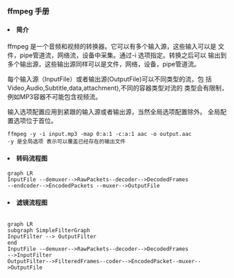### ffmpeg 手册
#### <li> 简介
ffmpeg 是一个音频和视频的转换器。它可以有多个输入源，这些输入可以是
文件，pipe管道流，网络流，设备中采集。通过-i 选项指定。转换之后可以
输出到多个输出源，这些输出源同样可以是文件，网络，设备，pipe管道流。

每个输入源（InputFile）或者输出源(OutputFile)可以不同类型的流，包
括Video,Audio,Subtitle,data,attachment),不同的容器类型对流的
类型会有限制，例如MP3容器不可能包含视频流。

输入选项配置应用到紧跟的输入源或者输出源，当然全局选项配置除外。
全局配置选项位于首位。
```text
ffmpeg -y -i input.mp3 -map 0:a:1 -c:a:1 aac -o output.aac
-y 是全局选项 表示可以覆盖已经存在的输出文件
```
#### <li> 转码流程图
```mermaid
graph LR
InputFile --demuxer-->RawPackets--decoder-->DecodedFrames
--endcoder-->EncodedPackets --muxer-->OutputFile
```

#### <li> 滤镜流程图
```mermaid

graph LR
subgraph SimpleFilterGraph 
InputFilter --> OutputFilter
end
InputFile --demuxer-->RawPackets--decoder-->DecodedFrames
-->InputFilter 
OutputFilter-->FilteredFrames--coder-->EncodedPacket--muxer-->OutputFile
```
